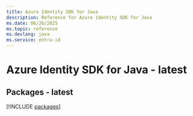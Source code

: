 ```yaml
---
title: Azure Identity SDK for Java
description: Reference for Azure Identity SDK for Java
ms.date: 06/26/2025
ms.topic: reference
ms.devlang: java
ms.service: entra-id
---
```

# Azure Identity SDK for Java - latest
## Packages - latest
[!INCLUDE [packages](identity-index.md)]
